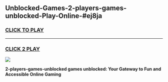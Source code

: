
## Unblocked-Games-2-players-games-unblocked-Play-Online-#ej8ja
<h3>
<a href="https://premium.freeplayer.one?title=2-players-games-unblocked&ref=27F">CLICK TO PLAY</a></h3>
<hr>

<h3>
<a href="https://premium.freeplayer.one?title=2-players-games-unblocked&ref=27F">CLICK 2 PLAY</a>
  
</h3>

<a href="https://premium.freeplayer.one?title=2-players-games-unblocked&ref=27F"><img src="https://clearcache.store/games.png"></a>


**2-players-games-unblocked games unblocked: Your Gateway to Fun and Accessible Online Gaming**
